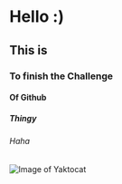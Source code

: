 # Hello :)
## This is 
### To finish the Challenge
#### Of Github
##### Thingy
###### Haha
![Image of Yaktocat](https://octodex.github.com/images/yaktocat.png)
